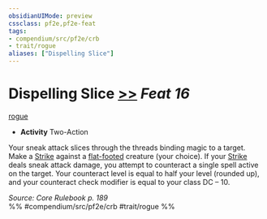 ```yaml
---
obsidianUIMode: preview
cssclass: pf2e,pf2e-feat
tags:
- compendium/src/pf2e/crb
- trait/rogue
aliases: ["Dispelling Slice"]
---
```

# Dispelling Slice  [>>](../../Rules/core-rulebook/chapter-9-playing-the-game.md#Actions "Two-Action") *Feat 16*  
[rogue](../../Rules/traits/rogue.md)  

- **Activity** Two-Action

Your sneak attack slices through the threads binding magic to a target. Make a [Strike](../../Rules/actions/strike.md) against a [flat-footed](../../Rules/conditions.md#Flat-footed) creature (your choice). If your [Strike](../../Rules/actions/strike.md) deals sneak attack damage, you attempt to counteract a single spell active on the target. Your counteract level is equal to half your level (rounded up), and your counteract check modifier is equal to your class DC – 10.

*Source: Core Rulebook p. 189*  
%% #compendium/src/pf2e/crb #trait/rogue %%